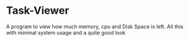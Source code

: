 # Task-Viewer
A program to view how much memory, cpu and Disk Space is left.
All this with minimal system usage and a quite good look
